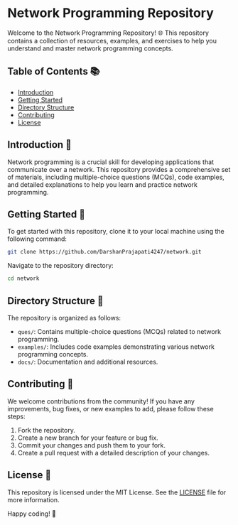 # Network Programming Repository

Welcome to the Network Programming Repository! 🌐 This repository contains a collection of resources, examples, and exercises to help you understand and master network programming concepts.

## Table of Contents 📚

- [Introduction](#introduction)
- [Getting Started](#getting-started)
- [Directory Structure](#directory-structure)
- [Contributing](#contributing)
- [License](#license)

## Introduction 📝

Network programming is a crucial skill for developing applications that communicate over a network. This repository provides a comprehensive set of materials, including multiple-choice questions (MCQs), code examples, and detailed explanations to help you learn and practice network programming.

## Getting Started 🚀

To get started with this repository, clone it to your local machine using the following command:

```bash
git clone https://github.com/DarshanPrajapati4247/network.git
```

Navigate to the repository directory:

```bash
cd network
```

## Directory Structure 📂

The repository is organized as follows:

- `ques/`: Contains multiple-choice questions (MCQs) related to network programming.
- `examples/`: Includes code examples demonstrating various network programming concepts.
- `docs/`: Documentation and additional resources.

## Contributing 🤝

We welcome contributions from the community! If you have any improvements, bug fixes, or new examples to add, please follow these steps:

1. Fork the repository.
2. Create a new branch for your feature or bug fix.
3. Commit your changes and push them to your fork.
4. Create a pull request with a detailed description of your changes.

## License 📜

This repository is licensed under the MIT License. See the [LICENSE](LICENSE) file for more information.

Happy coding! 🎉
